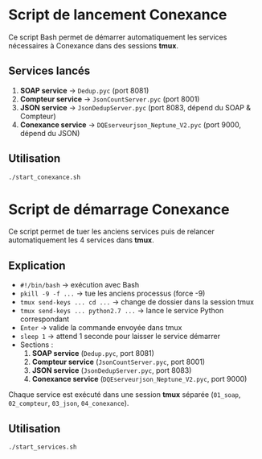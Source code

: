 # Script de lancement Conexance

Ce script Bash permet de démarrer automatiquement les services nécessaires à Conexance dans des sessions **tmux**.

## Services lancés
1. **SOAP service** → `Dedup.pyc` (port 8081)  
2. **Compteur service** → `JsonCountServer.pyc` (port 8001)  
3. **JSON service** → `JsonDedupServer.pyc` (port 8083, dépend du SOAP & Compteur)  
4. **Conexance service** → `DQEserveurjson_Neptune_V2.pyc` (port 9000, dépend du JSON)  

## Utilisation
```bash
./start_conexance.sh
```
# Script de démarrage Conexance

Ce script permet de tuer les anciens services puis de relancer automatiquement les 4 services dans **tmux**.

## Explication

- `#!/bin/bash` → exécution avec Bash  
- `pkill -9 -f ...` → tue les anciens processus (force -9)  
- `tmux send-keys ... cd ...` → change de dossier dans la session tmux  
- `tmux send-keys ... python2.7 ...` → lance le service Python correspondant  
- `Enter` → valide la commande envoyée dans tmux  
- `sleep 1` → attend 1 seconde pour laisser le service démarrer  
- Sections :  
  1. **SOAP service** (`Dedup.pyc`, port 8081)  
  2. **Compteur service** (`JsonCountServer.pyc`, port 8001)  
  3. **JSON service** (`JsonDedupServer.pyc`, port 8083)  
  4. **Conexance service** (`DQEserveurjson_Neptune_V2.pyc`, port 9000)  

Chaque service est exécuté dans une session **tmux** séparée (`01_soap`, `02_compteur`, `03_json`, `04_conexance`).  

## Utilisation

```bash
./start_services.sh


